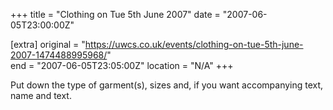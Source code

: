 +++
title = "Clothing on Tue 5th June 2007"
date = "2007-06-05T23:00:00Z"

[extra]
original = "https://uwcs.co.uk/events/clothing-on-tue-5th-june-2007-1474488995968/"    
end = "2007-06-05T23:05:00Z"
location = "N/A"
+++

Put down the type of garment(s), sizes and, if you want accompanying text, name and text.

